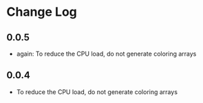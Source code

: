 # Change Log

## 0.0.5

* again: To reduce the CPU load, do not generate coloring arrays

## 0.0.4

* To reduce the CPU load, do not generate coloring arrays
